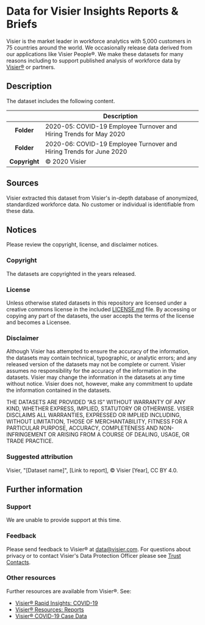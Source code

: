 # Data for Visier Insights Reports & Briefs

Visier is the market leader in workforce analytics with 5,000 customers in 75 countries around the world. We occasionally release data derived from our applications like Visier People®.  We make these datasets for many reasons including to support published analysis of workforce data by [Visier®](http://www.visier.com/) or partners.

## Description
The dataset includes the following content. 

| | Description |
| :---: | --- |
| **Folder** | 2020-05: COVID-19 Employee Turnover and Hiring Trends for May 2020 |
| **Folder** | 2020-06: COVID-19 Employee Turnover and Hiring Trends for June 2020 |
| **Copyright** | © 2020 Visier |

## Sources
Visier extracted this dataset from Visier's in-depth database of anonymized, standardized workforce data. No customer or individual is identifiable from these data.

## Notices
Please review the copyright, license, and disclaimer notices. 

### Copyright
The datasets are copyrighted in the years released. 

### License
Unless otherwise stated datasets in this repository are licensed under a creative commons license in the included [LICENSE.md](LICENSE.md) file. By accessing or copying any part of the datasets, the user accepts the terms of the license and becomes a Licensee.

### Disclaimer
Although Visier has attempted to ensure the accuracy of the information, the datasets may contain technical, typographic, or analytic errors; and any released version of the datasets may not be complete or current. Visier assumes no responsibility for the accuracy of the information in the datasets. Visier may change the information in the datasets at any time without notice. Visier does not, however, make any commitment to update the information contained in the datasets.


THE DATASETS ARE PROVIDED “AS IS” WITHOUT WARRANTY OF ANY KIND, WHETHER EXPRESS, IMPLIED, STATUTORY OR OTHERWISE. VISIER DISCLAIMS ALL WARRANTIES, EXPRESSED OR IMPLIED INCLUDING, WITHOUT LIMITATION, THOSE OF MERCHANTABILITY, FITNESS FOR A PARTICULAR PURPOSE, ACCURACY, COMPLETENESS AND NON-INFRINGEMENT OR ARISING FROM A COURSE OF DEALING, USAGE, OR TRADE PRACTICE.

### Suggested attribution ###
Visier, "[Dataset name]", [Link to report], © Visier [Year], CC BY 4.0. 

## Further information

### Support 
We are unable to provide support at this time. 

### Feedback
Please send feedback to Visier® at [data@visier.com](mailto:data@visier.com). For questions about privacy or to contact Visier's Data Protection Officer please see [Trust Contacts](https://www.visier.com/trust/).

### Other resources
Further resources are available from Visier®. See:
* [Visier® Rapid Insights: COVID-19](https://www.visier.com/wp-content/uploads/2020/03/Visier-People-CrisisManagement.pdf)
* [Visier® Resources: Reports](https://www.visier.com/resources/?type=reports&sort=popularity&topic=)
* [Visier® COVID-19 Case Data](https://github.com/VisierSolutionsInc/VisierCOVID19CaseData)